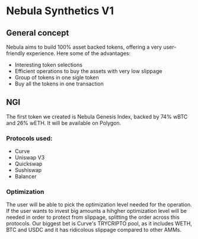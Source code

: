 # Nebula Synthetics V1

## General concept

Nebula aims to build 100% asset backed tokens, offering a very user-friendly experience. Here some of the advantages:
- Interesting token selections
- Efficient operations to buy the assets with very low slippage 
- Group of tokens in one sigle token
- Buy all the tokens in one transaction

## NGI 
The first token we created is Nebula Genesis Index, backed by 74% wBTC and 26% wETH. It will be available on Polygon.

### Protocols used:
- Curve
- Uniswap V3
- Quickswap
- Sushiswap
- Balancer

### Optimization
The user will be able to pick the optimization level needed for the operation. If the user wants to invest big amounts a hihgher optimization level will be needed in order to protect from slippage, splitting the order across this protocols. Our biggest bet is Curve's TRYCRIPTO pool, as it includes WETH, BTC and USDC and it has ridicolous slippage compared to other AMMs.

